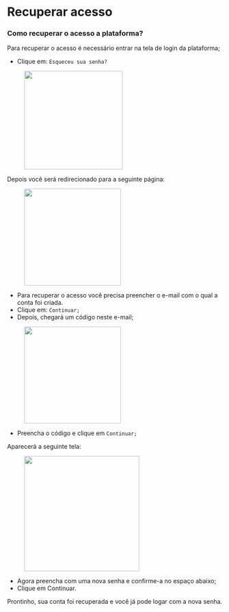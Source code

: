 # Recuperar acesso

### Como recuperar o acesso a plataforma?

Para recuperar o acesso é necessário entrar na tela de login da plataforma;

* Clique em: `Esqueceu sua senha?`

<figure><img src="../../.gitbook/assets/Captura de Tela 2023-04-24 às 20.42.41 (1).png" alt="" width="230"><figcaption></figcaption></figure>

Depois você será redirecionado para a seguinte página:

<figure><img src="../../.gitbook/assets/Captura de Tela 2023-04-24 às 20.44.18.png" alt="" width="226"><figcaption></figcaption></figure>

* Para recuperar o acesso você precisa preencher o e-mail com o qual a conta foi criada.
* Clique em: `Continuar;`
* Depois, chegará um código neste e-mail;

<figure><img src="../../.gitbook/assets/Captura de Tela 2023-04-24 às 20.44.27.png" alt="" width="226"><figcaption></figcaption></figure>

* Preencha o código e clique em `Continuar;`

Aparecerá a seguinte tela:

<figure><img src="../../.gitbook/assets/Captura de Tela 2023-04-27 às 15.14.22.png" alt="" width="269"><figcaption></figcaption></figure>

* Agora preencha com uma nova senha e confirme-a no espaço abaixo;
* Clique em Continuar.

Prontinho, sua conta foi recuperada e você já pode logar com a nova senha.
